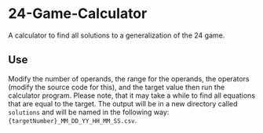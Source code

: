 # 24-Game-Calculator
A calculator to find all solutions to a generalization of the 24 game.

## Use

Modify the number of operands, the range for the operands, the operators (modify the source code for this), and the target value then run the calculator program. Please note, that it may take a while to find all equations that are equal to the target. The output will be in a new directory called `solutions` and will be named in the following way: `{targetNumber}_MM_DD_YY_HH_MM_SS.csv`.
